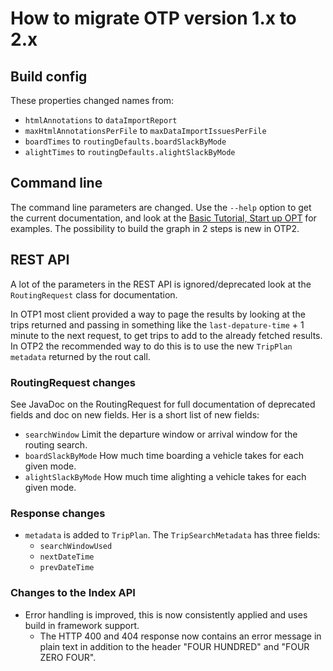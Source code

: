 # How to migrate OTP version 1.x to 2.x

## Build config

These properties changed names from:
 - `htmlAnnotations` to `dataImportReport`
 - `maxHtmlAnnotationsPerFile` to `maxDataImportIssuesPerFile`
 - `boardTimes` to `routingDefaults.boardSlackByMode`
 - `alightTimes` to `routingDefaults.alightSlackByMode`
 
 ## Command line
 The command line parameters are changed. Use the `--help` option to get the current documentation,
  and look at the [Basic Tutorial, Start up OPT](Basic-Tutorial.md#start-up-otp) for examples. The 
  possibility to build the graph in 2 steps is new in OTP2.  
   
 ## REST API
 
 A lot of the parameters in the REST API is ignored/deprecated look at the `RoutingRequest` class 
 for documentation.
 
 In OTP1 most client provided a way to page the results by looking at the trips returned and passing 
 in something like the `last-depature-time` + 1 minute to the next request, to get trips to add to 
 the already fetched results. In OTP2 the recommended way to do this is to use the new `TripPlan` 
 `metadata` returned by the rout call.
 
 ### RoutingRequest changes
 See JavaDoc on the RoutingRequest for full documentation of deprecated fields and doc on new fields. 
 Her is a short list of new fields:
 
 - `searchWindow` Limit the departure window or arrival window for the routing search.
 - `boardSlackByMode` How much time boarding a vehicle takes for each given mode.
 - `alightSlackByMode` How much time alighting a vehicle takes for each given mode.
  
 ### Response changes

- `metadata` is added to `TripPlan`. The `TripSearchMetadata` has three fields:
  - `searchWindowUsed`
  - `nextDateTime`
  - `prevDateTime`

### Changes to the Index API
- Error handling is improved, this is now consistently applied and uses build in framework support. 
  - The HTTP 400 and 404 response now contains an error message in plain text in addition to the header "FOUR HUNDRED" and "FOUR ZERO FOUR".   
   
   
